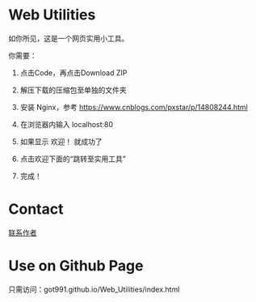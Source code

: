 # Web Utilities
如你所见，这是一个网页实用小工具。

你需要：

1. 点击Code，再点击Download ZIP

2. 解压下载的压缩包至单独的文件夹

3. 安装 Nginx，参考 https://www.cnblogs.com/pxstar/p/14808244.html

8. 在浏览器内输入 localhost:80

9. 如果显示 欢迎！ 就成功了

10. 点击欢迎下面的“跳转至实用工具”

11. 完成！

# Contact

[联系作者](tencent://AddContact/?fromId=45&fromSubId=1&subcmd=all&uin=484029294&website=www.oicqzone.com)

# Use on Github Page

只需访问：got991.github.io/Web_Utilities/index.html
